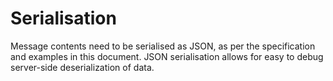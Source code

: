 # Serialisation

Message contents need to be serialised as JSON, as per the specification and examples in this document. JSON serialisation allows for easy to debug server-side deserialization of data.
